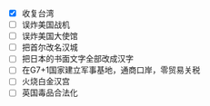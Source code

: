 - [x] 收复台湾
- [ ] 误炸美国战机
- [ ] 误炸美国大使馆
- [ ] 把首尔改名汉城
- [ ] 把日本的书面文字全部改成汉字
- [ ] 在G7+1国家建立军事基地，通商口岸，零贸易关税
- [ ] 火烧白金汉宫
- [ ] 英国毒品合法化